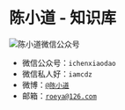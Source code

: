 陈小道 - 知识库
============

![陈小道微信公众号](http://ichenxiaodao.github.io/resources/figure/about/ichenxiaodao.jpg)

- 微信公众号：`ichenxiaodao`  
- 微信私人好：`iamcdz`  
- 微博：[`@陈小道`](http://weibo.com/ichenxiaodao)  
- 邮箱：[`roeya@126.com`](mailto:roeya@126.com)  

